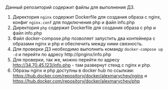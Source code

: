 Данный репозиторий содержит файлы для выполнения ДЗ.

1. Директория ```nginx``` содержит Dockerfile для создания образа с nginx, конфиг ```nginx.conf``` для подключения php и файл info.php
2. Директория ```php``` содержит Dockerfile для создания образа с php и файл info.php
3. Файл docker-compose.php позволяет запустить два контейнера с образами nginx и php и обеспечить между ними связность.
4. Для проверки ДЗ необходимо выполнить команду ```docker-compose up -d``` и перейти по адресу http://ipnginx/info.php
5. Для проверки, так же, можно перейти по адресу http://34.70.45.123/info.php - там развернут стенд с nginx и php.
6. Образы nginx и php доступны в docker hub по ссылкам: https://hub.docker.com/repository/docker/alexmarychev/nginx и https://hub.docker.com/repository/docker/alexmarychev/php

